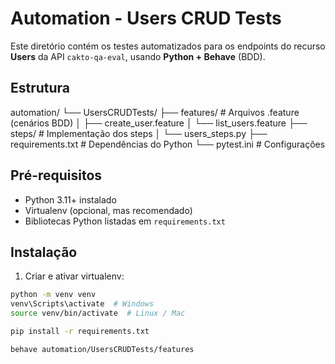 # Automation - Users CRUD Tests

Este diretório contém os testes automatizados para os endpoints do recurso **Users** da API `cakto-qa-eval`, usando **Python + Behave** (BDD).

## Estrutura

automation/
└── UsersCRUDTests/
├── features/ # Arquivos .feature (cenários BDD)
│ ├── create_user.feature
│ └── list_users.feature
├── steps/ # Implementação dos steps
│ └── users_steps.py
├── requirements.txt # Dependências do Python
└── pytest.ini # Configurações

## Pré-requisitos

- Python 3.11+ instalado
- Virtualenv (opcional, mas recomendado)
- Bibliotecas Python listadas em `requirements.txt`

## Instalação

1. Criar e ativar virtualenv:

```bash
python -m venv venv
venv\Scripts\activate  # Windows
source venv/bin/activate  # Linux / Mac

pip install -r requirements.txt

behave automation/UsersCRUDTests/features